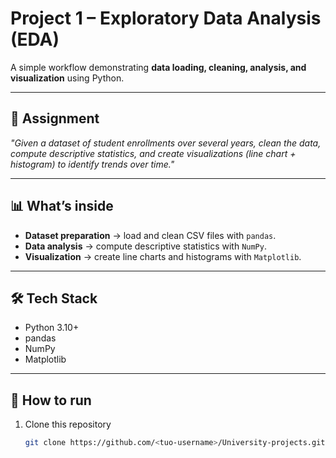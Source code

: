 # Project 1 – Exploratory Data Analysis (EDA)

A simple workflow demonstrating **data loading, cleaning, analysis, and visualization** using Python.  

---

## 📝 Assignment  
*"Given a dataset of student enrollments over several years, clean the data, compute descriptive statistics, and create visualizations (line chart + histogram) to identify trends over time."*  

---

## 📊 What’s inside  
- **Dataset preparation** → load and clean CSV files with `pandas`.  
- **Data analysis** → compute descriptive statistics with `NumPy`.  
- **Visualization** → create line charts and histograms with `Matplotlib`.  

---

## 🛠️ Tech Stack  
- Python 3.10+  
- pandas  
- NumPy  
- Matplotlib  

---

## 🚀 How to run  
1. Clone this repository  
   ```bash
   git clone https://github.com/<tuo-username>/University-projects.git
